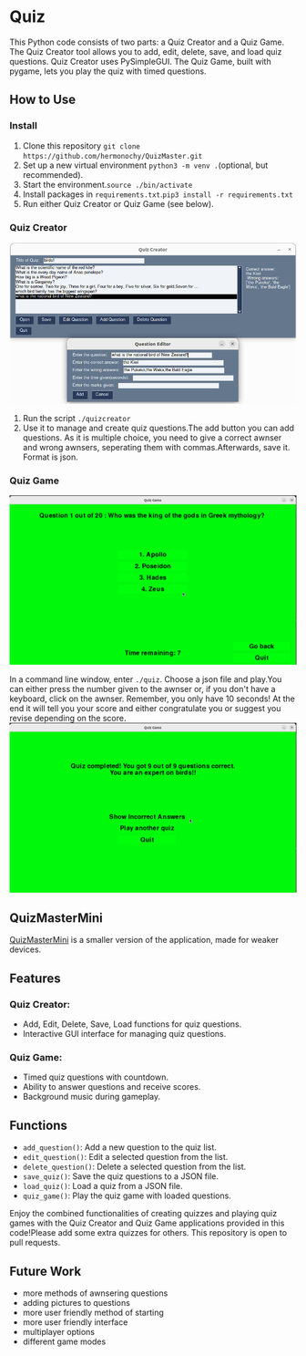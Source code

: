 # Quiz

This Python code consists of two parts: a Quiz Creator and a Quiz Game. The Quiz Creator tool allows you to add, edit, delete, save, and load quiz questions. Quiz Creator uses PySimpleGUI. The Quiz Game, built with pygame, lets you play the quiz with timed questions.

## How to Use

### Install
1. Clone this repository `git clone https://github.com/hermonochy/QuizMaster.git`
2. Set up a new virtual environment `python3 -m venv .`(optional, but recommended).
3. Start the environment.`source ./bin/activate`
4. Install packages in `requirements.txt`.`pip3 install -r requirements.txt`
5. Run either Quiz Creator or Quiz Game (see below).

### Quiz Creator

![](images/screenshotcreator1.png)

1. Run the script `./quizcreator` 
2. Use it to manage and create quiz questions.The add button you can add questions. As it is multiple choice, you need to give a correct awnser and wrong awnsers, seperating them with commas.Afterwards, save it. Format is json.

### Quiz Game

![](images/screenshotplayer1.png)

In a command line window, enter `./quiz`. Choose a json file and play.You can either press the number given to the awnser or, if you don't have a keyboard, click on the awnser. Remember, you only have 10 seconds! At the end it will tell you your score and either congratulate you or suggest you revise depending on the score.
![](images/screenshotplayer2.png)

## QuizMasterMini
 [QuizMasterMini](https://github.com/hermonochy/QuizMasterMini) is a smaller version of the application, made for weaker devices.


## Features

### Quiz Creator:
- Add, Edit, Delete, Save, Load functions for quiz questions.
- Interactive GUI interface for managing quiz questions.

### Quiz Game:
- Timed quiz questions with countdown.
- Ability to answer questions and receive scores.
- Background music during gameplay.

## Functions

- `add_question()`: Add a new question to the quiz list.
- `edit_question()`: Edit a selected question from the list.
- `delete_question()`: Delete a selected question from the list.
- `save_quiz()`: Save the quiz questions to a JSON file.
- `load_quiz()`: Load a quiz from a JSON file.
- `quiz_game()`: Play the quiz game with loaded questions.

Enjoy the combined functionalities of creating quizzes and playing quiz games with the Quiz Creator and Quiz Game applications provided in this code!Please add some extra quizzes for others. This repository is open to pull requests.

## Future Work

- more methods of awnsering questions
- adding pictures to questions
- more user friendly method of starting
- more user friendly interface
- multiplayer options
- different game modes






